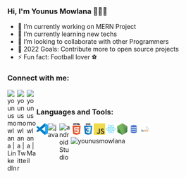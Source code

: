 ### Hi, I'm Younus Mowlana 👋👨‍💻

- 🔭 I’m currently working on MERN Project
- 🌱 I’m currently learning new techs
- 👯 I’m looking to collaborate with other Programmers
- 🥅 2022 Goals: Contribute more to open source projects
- ⚡ Fun fact: Football lover ⚽


### Connect with me:

<a href="https://www.linkedin.com/in/younus-mowlana"><img align="left" alt="younusmowlana | LinkedIn" width="22px" src="https://img.icons8.com/fluency/48/000000/linkedin.png" /><a/>
<a href="https://twitter.com/younusmowlana"><img align="left" alt="younusmowlana | Twitter" width="22px" src="https://img.icons8.com/fluency/48/000000/twitter.png" /><a/>
<a href="mailto:younusmonna1.@gmail.com"><img align="left" alt="younusmowlana | Mail" width="22px" src="https://img.icons8.com/fluency/48/000000/mail.png" /></a>
  <br/>
  <h3 align="left">Languages and Tools:</h3>
<img align="left" alt="Visual Studio Code" width="26px" src="https://raw.githubusercontent.com/github/explore/80688e429a7d4ef2fca1e82350fe8e3517d3494d/topics/visual-studio-code/visual-studio-code.png" />
<img align="left" alt="java" width="26px" src="https://img.icons8.com/color/48/000000/java-coffee-cup-logo--v1.png" />
<img align="left" alt="androidStudio" width="26px" src="https://img.icons8.com/color/48/000000/android-studio--v3.png" />
<img align="left" alt="HTML5" width="26px" src="https://raw.githubusercontent.com/github/explore/80688e429a7d4ef2fca1e82350fe8e3517d3494d/topics/html/html.png" />
<img align="left" alt="CSS3" width="26px" src="https://raw.githubusercontent.com/github/explore/80688e429a7d4ef2fca1e82350fe8e3517d3494d/topics/css/css.png" />
<img align="left" alt="JavaScript" width="26px" src="https://raw.githubusercontent.com/github/explore/80688e429a7d4ef2fca1e82350fe8e3517d3494d/topics/javascript/javascript.png" />
<img align="left" alt="React" width="26px" src="https://raw.githubusercontent.com/github/explore/80688e429a7d4ef2fca1e82350fe8e3517d3494d/topics/react/react.png" />
<img align="left" alt="Node.js" width="26px" src="https://raw.githubusercontent.com/github/explore/80688e429a7d4ef2fca1e82350fe8e3517d3494d/topics/nodejs/nodejs.png" />
<img align="left" alt="SQL" width="26px" src="https://raw.githubusercontent.com/github/explore/80688e429a7d4ef2fca1e82350fe8e3517d3494d/topics/sql/sql.png" />
<img align="left" alt="MySQL" width="26px" src="https://raw.githubusercontent.com/github/explore/80688e429a7d4ef2fca1e82350fe8e3517d3494d/topics/mysql/mysql.png" />
  <br/>
  <p><img align="left" src="https://github-readme-stats.vercel.app/api/top-langs?username=younusmowlana&show_icons=true&locale=en&layout=compact" alt="younusmowlana" /></p>



  

